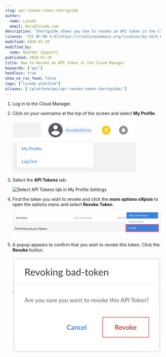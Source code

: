 ```yaml
---
slug: api-revoke-token-shortguide
author:
  name: Linode
  email: docs@linode.com
description: 'Shortguide shows you how to revoke an API token in the Cloud Manager.'
license: '[CC BY-ND 4.0](https://creativecommons.org/licenses/by-nd/4.0)'
modified: 2020-07-20
modified_by:
  name: Heather Zoppetti
published: 2020-07-20
title: How to Revoke an API Token in the Cloud Manager
keywords: ["api"]
headless: true
show_on_rss_feed: false
tags: ["linode platform"]
aliases: ['/platform/api/api-revoke-token-shortguide/']
---
```


1.  Log in to the Cloud Manager.

1.  Click on your username at the top of the screen and select **My Profile**.

    ![Select My Profile](get-started-with-linode-api-select-my-profile.png "Select My Profile")

1.  Select the **API Tokens** tab:

    ![Select API Tokens tab in My Profile Settings](get-started-with-linode-api-token-list.png "Select API Tokens tab in My Profile Settings")

1.  Find the token you wish to revoke and click the ***more options ellipsis*** to open the options menu and select **Revoke Token**.

    ![API Token Options Menu](linode-api-token-more-options.png "API Token Options Menu")

1.  A popup appears to confirm that you wish to revoke this token. Click the **Revoke** button.

    ![Confirm Revoke API Token](linode-api-token-confirm-revoke.png "Confirm Revoke API Token")
